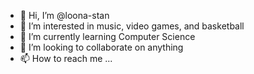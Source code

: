 - 👋 Hi, I’m @loona-stan
- 👀 I’m interested in music, video games, and basketball
- 🌱 I’m currently learning Computer Science
- 💞️ I’m looking to collaborate on anything
- 📫 How to reach me ...

<!---
loona-stan/loona-stan is a ✨ special ✨ repository because its `README.md` (this file) appears on your GitHub profile.
You can click the Preview link to take a look at your changes.
--->
